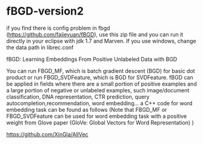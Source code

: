 # fBGD-version2
if you find there is config problem in fbgd (https://github.com/fajieyuan/fBGD), use this zip file and you can run it directly in your eclipse with jdk 1.7 and Marven.  If you use windows, change the data path in librec.conf





fBGD: Learning Embeddings From Positive Unlabeled Data with BGD

You can run FBGD_MF, which is batch gradient descent (BGD) for basic dot product or run FBGD_SVDFeature, which is BGD for SVDFeature. fBGD can be applied in fields where there are a small portion of positive examples and a large portion of negative or unlabeled examples, such image/document classification, DNA representation, CTR prediction, query autocompletion,recommendation, word embedding... a C++ code for word embedding task can be found as follows (Note that FBGD_MF or FBGD_SVDFeature can be used for word embedding task with a positive weight from Glove paper (GloVe: Global Vectors for Word Representation) )

https://github.com/XinGla/AllVec
